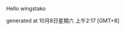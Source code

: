 <!--- 
The README.md is auto-generated. Do not edit.
--->

Hello wingstako

generated at 10月8日星期六 上午2:17 [GMT+8]
